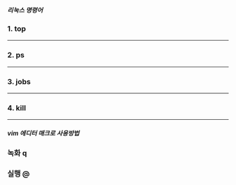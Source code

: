 ##### 리눅스 명령어

### 1. top

***

### 2. ps

***

### 3. jobs

***

### 4. kill

***

##### vim 에디터 매크로 사용방법

### 녹화 q

### 실행 @

